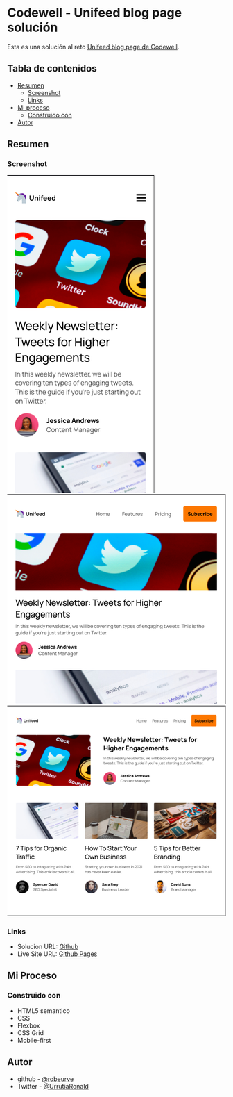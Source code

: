 # Codewell - Unifeed blog page solución

Esta es una solución al reto [Unifeed blog page de Codewell](https://www.codewell.cc/challenges/unifeed-blog-page--608d9d5c747bad001532bd7c).

## Tabla de contenidos

- [Resumen](#resumen)
  - [Screenshot](#screenshot)
  - [Links](#links)
- [Mi proceso](#mi-proceso)
  - [Construido con](#construido-con)
- [Autor](#autor)

## Resumen

### Screenshot

![Screenshot mobile](./img/captura-mobile.png)
![Screenshot tablet](./img/captura-tablet.png)
![Screenshot desktop](./img/captura-desktop.png)

### Links

- Solucion URL: [Github](https://github.com/robeurve/unifeed-blog-page)
- Live Site URL: [Github Pages](https://robeurve.github.io/unifeed-blog-page/)

## Mi Proceso

### Construido con

- HTML5 semantico
- CSS
- Flexbox
- CSS Grid
- Mobile-first

## Autor

- github - [@robeurve](https://github.com/robeurve)
- Twitter - [@UrrutiaRonald](https://twitter.com/UrrutiaRonald)
